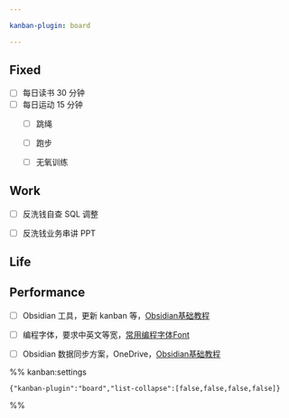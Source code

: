 ```yaml
---

kanban-plugin: board

---
```


## Fixed

- [ ] 每日读书 30 分钟
- [ ] 每日运动 15 分钟
	- [ ] 跳绳
	- [ ] 跑步
	- [ ] 无氧训练


## Work

- [ ] 反洗钱自查 SQL 调整
- [ ] 反洗钱业务串讲 PPT


## Life



## Performance

- [ ] Obsidian 工具，更新 kanban 等，[Obsidian基础教程](learning/tools/Obsidian基础教程.md)
- [ ] 编程字体，要求中英文等宽，[常用编程字体Font](work/tools/Other/常用编程字体Font.md)
- [ ] Obsidian 数据同步方案，OneDrive，[Obsidian基础教程](learning/tools/Obsidian基础教程.md)




%% kanban:settings
```
{"kanban-plugin":"board","list-collapse":[false,false,false,false]}
```
%%